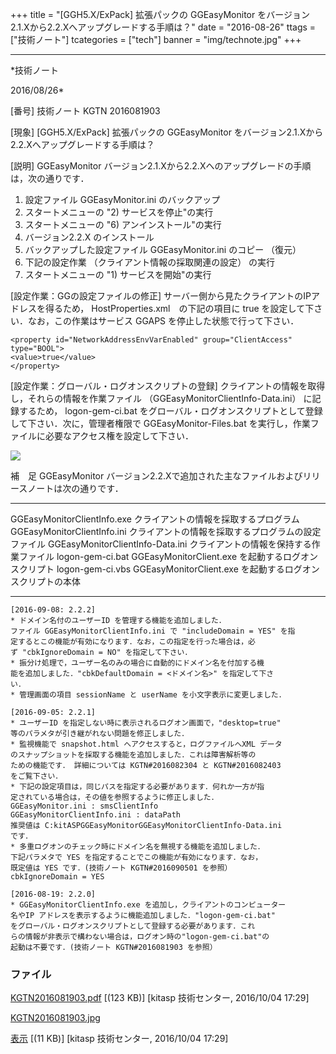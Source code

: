 ﻿+++
title = "[GGH5.X/ExPack] 拡張パックの GGEasyMonitor をバージョン2.1.Xから2.2.Xへアップグレードする手順は？"
date = "2016-08-26"
ttags = ["技術ノート"]
tcategories = ["tech"]
banner = "img/technote.jpg"
+++

-----------------------------------------------------------------------------------------------------------------------------

*技術ノート

2016/08/26*


[番号]
技術ノート KGTN 2016081903

[現象]
[GGH5.X/ExPack] 拡張パックの GGEasyMonitor
をバージョン2.1.Xから2.2.Xへアップグレードする手順は？

[説明]
GGEasyMonitor
バージョン2.1.Xから2.2.Xへのアップグレードの手順は，次の通りです．

1. 設定ファイル GGEasyMonitor.ini のバックアップ
2. スタートメニューの "2) サービスを停止"の実行
3. スタートメニューの "6) アンインストール"の実行
4. バージョン2.2.X のインストール
5. バックアップした設定ファイル GGEasyMonitor.ini のコピー （復元）
6. 下記の設定作業 （クライアント情報の採取関連の設定） の実行
7. スタートメニューの "1) サービスを開始"の実行

[設定作業：GGの設定ファイルの修正]
サーバー側から見たクライアントのIPアドレスを得るため，
HostProperties.xml　の下記の項目に true
を設定して下さい．なお，この作業はサービス GGAPS
を停止した状態で行って下さい．

    <property id="NetworkAddressEnvVarEnabled" group="ClientAccess" type="BOOL">
    <value>true</value>
    </property>

[設定作業：グローバル・ログオンスクリプトの登録]
クライアントの情報を取得し，それらの情報を作業ファイル
（GGEasyMonitorClientInfo-Data.ini） に記録するため， logon-gem-ci.bat
をグローバル・ログオンスクリプトとして登録して下さい．次に，管理者権限で
GGEasyMonitor-Files.bat
を実行し，作業ファイルに必要なアクセス権を設定して下さい．

![](http://techreport.kitasp.net/attachments/download/3010/KGTN2016081903.jpg)

補　足
GGEasyMonitor
バージョン2.2.Xで追加された主なファイルおよびリリースノートは次の通りです．

  ---------------------------------- ------------------------------------------------------------
  GGEasyMonitorClientInfo.exe        クライアントの情報を採取するプログラム
  GGEasyMonitorClientInfo.ini        クライアントの情報を採取するプログラムの設定ファイル
  GGEasyMonitorClientInfo-Data.ini   クライアントの情報を保持する作業ファイル
  logon-gem-ci.bat                   GGEasyMonitorClient.exe を起動するログオンスクリプト
  logon-gem-ci.vbs                   GGEasyMonitorClient.exe を起動するログオンスクリプトの本体
  ---------------------------------- ------------------------------------------------------------

    [2016-09-08: 2.2.2]
    * ドメイン名付のユーザーID を管理する機能を追加しました．
    ファイル GGEasyMonitorClientInfo.ini で "includeDomain = YES" を指
    定するとこの機能が有効になります．なお，この指定を行った場合は，必
    ず "cbkIgnoreDomain = NO" を指定して下さい．
    * 振分け処理で，ユーザー名のみの場合に自動的にドメイン名を付加する機
    能を追加しました．"cbkDefaultDomain = <ドメイン名>" を指定して下さ
    い．
    * 管理画面の項目 sessionName と userName を小文字表示に変更しました．

    [2016-09-05: 2.2.1]
    * ユーザーID を指定しない時に表示されるログオン画面で，"desktop=true" 
    等のパラメタが引き継がれない問題を修正しました．
    * 監視機能で snapshot.html へアクセスすると，ログファイルへXML データ
    のスナップショットを採取する機能を追加しました．これは障害解析等の
    ための機能です． 詳細については KGTN#2016082304 と KGTN#2016082403
    をご覧下さい．
    * 下記の設定項目は，同じパスを指定する必要があります．何れか一方が指
    定されている場合は，その値を参照するように修正しました．
    GGEasyMonitor.ini : smsClientInfo
    GGEasyMonitorClientInfo.ini : dataPath
    推奨値は C:kitASPGGEasyMonitorGGEasyMonitorClientInfo-Data.ini
    です．
    * 多重ログオンのチェック時にドメイン名を無視する機能を追加しました．
    下記パラメタで YES を指定することでこの機能が有効になります．なお，
    既定値は YES です．(技術ノート KGTN#2016090501 を参照）
    cbkIgnoreDomain = YES

    [2016-08-19: 2.2.0]
    * GGEasyMonitorClientInfo.exe を追加し，クライアントのコンピューター
    名やIP アドレスを表示するように機能追加しました．"logon-gem-ci.bat" 
    をグローバル・ログオンスクリプトとして登録する必要があります．これ
    らの情報が非表示で構わない場合は，ログオン時の"logon-gem-ci.bat"の
    起動は不要です．(技術ノート KGTN#2016081903 を参照）


### ファイル

 
 


[KGTN2016081903.pdf](http://techreport.kitasp.net/attachments/download/3009/KGTN2016081903.pdf)
 [(123 KB)] [kitasp 技術センター, 2016/10/04
17:29]

[KGTN2016081903.jpg](http://techreport.kitasp.net/attachments/download/3010/KGTN2016081903.jpg)

[表示](http://techreport.kitasp.net/attachments/3010/KGTN2016081903.jpg "表示")
 [(11 KB)] [kitasp 技術センター, 2016/10/04
17:29]


 


 

